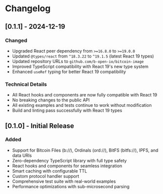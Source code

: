 # Changelog

## [0.1.1] - 2024-12-19

### Changed
- Upgraded React peer dependency from `>=16.8.0` to `>=19.0.0`
- Updated `@types/react` from `^18.3.22` to `^19.1.5` (latest React 19 types)
- Updated repository URLs to `github.com/b-open-io/bitcoin-image`
- Improved TypeScript compatibility with React 19's new type system
- Enhanced `useRef` typing for better React 19 compatibility

### Technical Details
- All React hooks and components are now fully compatible with React 19
- No breaking changes to the public API
- All existing examples and tests continue to work without modification
- Build and linting pass successfully with React 19 types

## [0.1.0] - Initial Release

### Added
- Support for Bitcoin Files (b://), Ordinals (ord://), BitFS (bitfs://), IPFS, and data URIs
- Zero-dependency TypeScript library with full type safety
- React hooks and components for seamless integration
- Smart caching with configurable TTL
- Custom protocol handler support
- Comprehensive test suite with real-world examples
- Performance optimizations with sub-microsecond parsing 